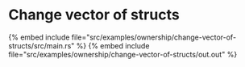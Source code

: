 # Change vector of structs

{% embed include file="src/examples/ownership/change-vector-of-structs/src/main.rs" %}
{% embed include file="src/examples/ownership/change-vector-of-structs/out.out" %}


